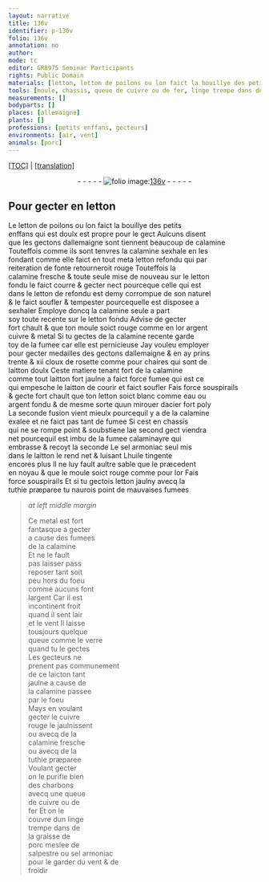 ```yaml
---
layout: narrative
title: 136v
identifier: p-136v
folio: 136v
annotation: no
author:
mode: tc
editor: GR8975 Seminar Participants
rights: Public Domain
materials: [letton, letton de poilons ou lon faict la bouillye des petits enffans, gectons dallemaigne, calamine, letton refondu, calamine fresche, letton fondu, letton de refondu, or, argent, cuivre, metal, fumee, cloux de rosette, laitton doulx, laitton fort jaulne, laitton, eau, argent fondu, acier, fumee calaminayre, sel armoniac, huile tingente, letton jaulny, tuthie præparee, mauvaises fumees, fumees de la calamine, verre, laicton tant jaulne, cuivre rouge, charbons, fer, linge, graisse de porc, salpestre]
tools: [moule, chassis, queue de cuivre ou de fer, linge trempe dans de la graisse de porc meslee de salpestre ou sel armoniac]
measurements: []
bodyparts: []
places: [allemaigne]
plants: []
professions: [petits enffans, gecteurs]
environments: [air, vent]
animals: [porc]
---
```


 <p><a href="{{ site.baseurl }}/diplomatic/">[TOC]</a> | <a href="{{ site.baseurl }}/texts/p-136v_tl/" target="_blank">[translation]</a></p><div class="folio" align="center">- - - - - <a href="http://gallica.bnf.fr/ark:/12148/btv1b10500001g/f278.image" target="_blank"><img src="https://cu-mkp.github.io/2017-workshop-edition/assets/photo-icon.png" alt="folio image: " style="display:inline-block; margin-bottom:-3px;"/>136v</a> - - - - - </div>  
  

##  Pour gecter en <span class="m">letton</span>

 
 Le <span class="m">letton de poilons ou lon faict la bouillye des <span class="pro">petits<br/> enffans</span></span> qui est doulx est propre pour le gect Aulcuns disent<br/> que les <span class="m">gectons d<span class="pl">allemaigne</span></span> <span class="del">sont</span> tiennent beaucoup de <span class="m">calamine</span><br/> Touteffois co<span class="exp">mm</span>e ils sont tenvres la <span class="m">calamine</span> sex<span class="add">h</span>ale en les<br/> fondant co<span class="exp">mm</span>e elle faict en tout <span class="del">meta</span> <span class="m">letton refondu</span> qui par<br/> reiteration de fonte retourneroit rouge Touteffois la<br/> <span class="m">calamine fresche</span> & toute seule mise de nouveau sur le <span class="m">letton<br/> fondu</span> le faict courre & gecter nect pourceque celle qui est<br/> dans le <span class="m">letton <span class="del">de</span> refondu</span> est demy corrompue de son naturel<br/> & le faict soufler & tempester pourcequelle est disposee a<br/> sexhaler Employe doncq la <span class="m">calamine</span> seule a part<br/> soy toute recente sur le <span class="m">letton fondu</span> Advise de gecter<br/> fort chault & que ton <span class="tl">moule</span> soict rouge co<span class="exp">mm</span>e en l<span class="m">or</span> <span class="m">argent</span><br/> <span class="m">cuivre</span> & <span class="m">metal</span> Si tu gectes de la <span class="m">calamine</span> recente <span class="md">garde<br/> toy de la <span class="m">fumee</span> car elle est pernicieuse</span> Jay vouleu employer<br/> pour gecter medailles des <span class="m">gectons d<span class="pl">allemaigne</span></span> & en ay prins<br/> trente & xii <span class="m">cloux de rosette</span> co<span class="exp">mm</span>e pour chaires qui sont de<br/> <span class="m">laitton doulx</span> Ceste matiere tena<span class="exp">n</span>t fort de la <span class="m">calamine</span><br/> co<span class="exp">mm</span>e tout <span class="m">laitton fort jaulne</span> a faict force fumee qui est ce<br/> qui empesche le <span class="m">laitton</span> de courir <span class="add">et faict soufler</span> Fais force souspirails<br/> & gecte fort chault que ton <span class="m">letton</span> soict blanc co<span class="exp">mm</span>e <span class="m">eau</span> ou<br/> <span class="m">argent fondu</span> & de mesme sorte quun mirouer d<span class="m">acier</span> fort poly<br/> La seconde fusion vient mieulx pourcequil y a de la <span class="m">calamine</span><br/> exalee et ne faict pas tant de <span class="m">fumee</span> Si cest en <span class="tl">chassis</span><br/> qui ne se rompe point & soubstiene l<span class="del">a</span>e second gect viendra<br/> net pourcequil est imbu de la <span class="m">fumee calaminayre</span> qui<br/> embrasse & recoyt la seconde Le <span class="m">sel armoniac</span> seul mis<br/> dans le <span class="m">laitton</span> le rend net & luisant L<span class="m">huile tingente</span><br/> encores plus Il ne luy fault aultre sable que le præcedent<br/> en noyau & que le <span class="tl">moule</span> soict rouge co<span class="exp">mm</span>e pour l<span class="m">or</span> Fais<br/> force souspirails Et si tu gectois <span class="m">letton jaulny</span> avecq la<br/> <span class="m">tuthie præparee</span> tu naurois point de <span class="m">mauvaises fumees</span>
 
> *at left middle margin*
> 
> 
>   Ce <span class="m">metal</span> est fort<br/> fantasque a gecter<br/> a cause des <span class="m">fumees<br/> de la calamine</span><br/> Et ne le fault<br/> pas laisser <span class="del">pass</span><br/> reposer tant soit<br/> peu hors du foeu<br/> co<span class="exp">mm</span>e aucuns font<br/> l<span class="m">argent</span> Car il est<br/> incontinent froit<br/> quand il sent l<span class="env">air</span><br/> et le <span class="env">vent</span> Il laisse<br/> tousjours quelque<br/> queue co<span class="exp">mm</span>e le <span class="m">verre</span><br/> quand tu le gectes<br/> Les <span class="pro">gecteurs</span> ne<br/> prenent pas co<span class="exp">mmun</span>em<span class="exp">ent</span><br/> de ce <span class="m">laicton tant<br/> jaulne</span> a cause de<br/> la <span class="m">calamine</span> passee<br/> par le foeu<br/> Mays en voula<span class="exp">n</span>t<br/> gecter le <span class="m">cuivre<br/> rouge</span> le jaulnissent<br/> ou avecq de la<br/> <span class="m">calamine fresche</span><br/> ou avecq de la<br/> <span class="m">tuthie præparee</span><br/> Voulant gecter<br/> on le purifie bien<br/> des <span class="m">charbons</span><br/> avecq une <span class="tl">queue<br/> de <span class="m">cuivre</span> ou de<br/> <span class="m">fer</span></span> Et on le<br/> couvre dun <span class="tl"><span class="m">linge</span><br/> trempe dans de<br/> la <span class="m">graisse de<br/> <span class="al">porc</span></span> meslee de<br/> <span class="m">salpestre</span> ou <span class="m">sel armoniac</span></span><br/> pour le garder du <span class="env">vent</span> & de<br/> froidir
 
 